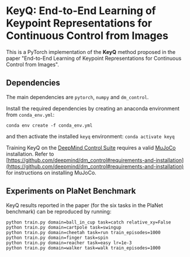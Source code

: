 # KeyQ: End-to-End Learning of Keypoint Representations for Continuous Control from Images

This is a PyTorch implementation of the **KeyQ** method proposed in the paper "End-to-End Learning of Keypoint Representations for Continuous Control from Images".

## Dependencies

The main dependencies are `pytorch`, `numpy` and `dm_control`.

Install the required dependencies by creating an anaconda environment from `conda_env.yml`:
```
conda env create -f conda_env.yml
```
and then activate the installed `keyq` environment: `conda activate keyq`

Training KeyQ on the [DeepMind Control Suite](https://github.com/deepmind/dm_control) requires a valid [MuJoCo](http://www.mujoco.org/) installation. Refer to [https://github.com/deepmind/dm_control#requirements-and-installation](https://github.com/deepmind/dm_control#requirements-and-installation) for instructions on installing MuJoCo.

## Experiments on PlaNet Benchmark

KeyQ results reported in the paper (for the six tasks in the PlaNet benchmark) can be reproduced by running:
```
python train.py domain=ball_in_cup task=catch relative_xy=False
python train.py domain=cartpole task=swingup
python train.py domain=cheetah task=run train_episodes=1000
python train.py domain=finger task=spin
python train.py domain=reacher task=easy lr=1e-3
python train.py domain=walker task=walk train_episodes=1000
```
